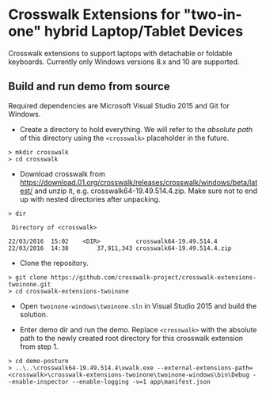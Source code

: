 # Crosswalk Extensions for "two-in-one" hybrid Laptop/Tablet Devices

Crosswalk extensions to support laptops with detachable or foldable keyboards. Currently only Windows versions 8.x and 10 are supported.

## Build and run demo from source

Required dependencies are Microsoft Visual Studio 2015 and Git for Windows.

* Create a directory to hold everything. We will refer to the *absolute path* of this directory using the ``<crosswalk>`` placeholder in the future.

```
> mkdir crosswalk
> cd crosswalk
```

* Download crosswalk from https://download.01.org/crosswalk/releases/crosswalk/windows/beta/latest/ and unzip it, e.g. crosswalk64-19.49.514.4.zip. Make sure not to end up with nested directories after unpacking.

```
> dir

 Directory of <crosswalk>

22/03/2016  15:02    <DIR>          crosswalk64-19.49.514.4
22/03/2016  14:38        37,911,343 crosswalk64-19.49.514.4.zip
```

* Clone the repository.

```
> git clone https://github.com/crosswalk-project/crosswalk-extensions-twoinone.git
> cd crosswalk-extensions-twoinone
```

* Open ``twoinone-windows\twoinone.sln`` in Visual Studio 2015 and build the solution.

* Enter demo dir and run the demo. Replace ``<crosswalk>`` with the absolute path to the newly created root directory for this crosswalk extension from step 1.

```
> cd demo-posture
> ..\..\crosswalk64-19.49.514.4\xwalk.exe --external-extensions-path=<crosswalk>\crosswalk-extensions-twoinone\twoinone-windows\bin\Debug --enable-inspector --enable-logging -v=1 app\manifest.json
```
